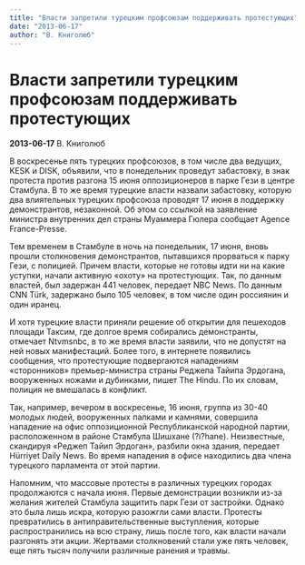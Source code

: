 ```yaml
---
title: "Власти запретили турецким профсоюзам поддерживать протестующих"
date: "2013-06-17"
author: "В. Книголюб"
---
```


# Власти запретили турецким профсоюзам поддерживать протестующих

**2013-06-17** В. Книголюб

В воскресенье пять турецких профсоюзов, в том числе два ведущих, KESK и DISK, объявили, что в понедельник проведут забастовку, в знак протеста против разгона 15 июня оппозиционеров в парке Гези в центре Стамбула. В то же время турецкие власти назвали забастовку, которую два влиятельных турецких профсоюза проводят 17 июня в поддержку демонстрантов, незаконной. Об этом со ссылкой на заявление министра внутренних дел страны Муаммера Гюлера сообщает Agence France-Presse.

Тем временем в Стамбуле в ночь на понедельник, 17 июня, вновь прошли столкновения демонстрантов, пытавшихся прорваться к парку Гези, с полицией. Причем власти, которые не готовы идти ни на какие уступки, начали активную «охоту» на протестующих. Так, по данным властей, был задержан 441 человек, передает NBC News. По данным CNN Türk, задержано было 105 человек, в том числе один россиянин и один иранец.

И хотя турецкие власти приняли решение об открытии для пешеходов площади Таксим, где долгое время собирались демонстранты, отмечает Ntvmsnbc, в то же время власти заявили, что не допустят на ней новых манифестаций. Более того, в интернете появились сообщения, что протестующие подвергаются нападениям «сторонников» премьер-министра страны Реджепа Тайипа Эрдогана, вооруженных ножами и дубинками, пишет The Hindu. По их словам, полиция не вмешалась в конфликт.

Так, например, вечером в воскресенье, 16 июня, группа из 30-40 молодых людей, вооруженных палками и камнями, совершила нападение на офис оппозиционной Республиканской народной партии, расположенном в районе Стамбула Шишхане (?i?hane). Неизвестные, скандируя «Реджеп Тайип Эрдоган», разбили окна здания, передает Hürriyet Daily News. Во время нападения в офисе находились два члена турецкого парламента от этой партии.

Напомним, что массовые протесты в различных турецких городах продолжаются с начала июня. Первые демонстрации возникли из-за желания жителей Стамбула защитить парк Гези от застройки. Однако это была лишь искра, которую разожгли сами власти. Протесты превратились в антиправительственные выступления, которые распространились на всю страну, лишь после того, как власти начали разгонять эти акции. Жертвами столкновений стали уже пять человек, еще пять тысяч получили различные ранения и травмы.